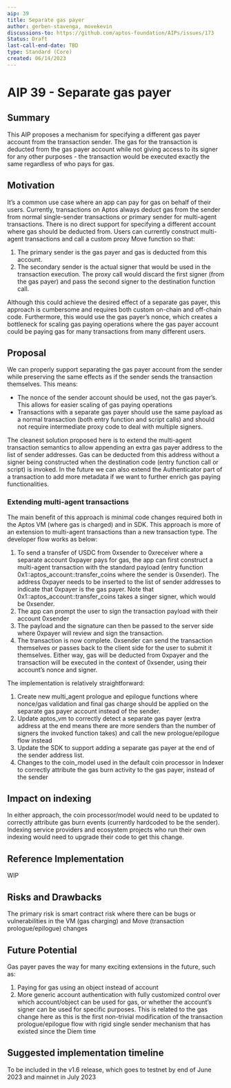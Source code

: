 ```yaml
---
aip: 39
title: Separate gas payer
author: gerben-stavenga, movekevin
discussions-to: https://github.com/aptos-foundation/AIPs/issues/173
Status: Draft
last-call-end-date: TBD
type: Standard (Core)
created: 06/14/2023
---
```


# AIP 39 - Separate gas payer
## Summary

This AIP proposes a mechanism for specifying a different gas payer account from the transaction sender. The gas for the transaction is deducted from the gas payer account while not giving access to its signer for any other purposes - the transaction would be executed exactly the same regardless of who pays for gas.

## Motivation

It’s a common use case where an app can pay for gas on behalf of their users. Currently, transactions on Aptos always deduct gas from the sender from normal single-sender transactions or primary sender for multi-agent transactions. There is no direct support for specifying a different account where gas should be deducted from. Users can currently construct multi-agent transactions and call a custom proxy Move function so that:

1. The primary sender is the gas payer and gas is deducted from this account.
2. The secondary sender is the actual signer that would be used in the transaction execution. The proxy call would discard the first signer (from the gas payer) and pass the second signer to the destination function call.

Although this could achieve the desired effect of a separate gas payer, this approach is cumbersome and requires both custom on-chain and off-chain code. Furthermore, this would use the gas payer’s nonce, which creates a bottleneck for scaling gas paying operations where the gas payer account could be paying gas for many transactions from many different users.

## Proposal

We can properly support separating the gas payer account from the sender while preserving the same effects as if the sender sends the transaction themselves. This means:

- The nonce of the sender account should be used, not the gas payer’s. This allows for easier scaling of gas paying operations
- Transactions with a separate gas payer should use the same payload as a normal transaction (both entry function and script calls) and should not require intermediate proxy code to deal with multiple signers.

The cleanest solution proposed here is to extend the multi-agent transaction semantics to allow appending an extra gas payer address to the list of sender addresses. Gas can be deducted from this address without a signer being constructed when the destination code (entry function call or script) is invoked. In the future we can also extend the Authenticator part of a transaction to add more metadata if we want to further enrich gas paying functionalities.

### Extending multi-agent transactions

The main benefit of this approach is minimal code changes required both in the Aptos VM (where gas is charged) and in SDK. This approach is more of an extension to multi-agent transactions than a new transaction type. The developer flow works as below:

1. To send a transfer of USDC from 0xsender to 0xreceiver where a separate account 0xpayer pays for gas, the app can first construct a multi-agent transaction with the standard payload (entry function 0x1::aptos_account::transfer_coins where the sender is 0xsender). The address 0xpayer needs to be inserted to the list of sender addresses to indicate that 0xpayer is the gas payer. Note that 0x1::aptos_account::transfer_coins takes a singer signer, which would be 0xsender.
2. The app can prompt the user to sign the transaction payload with their account 0xsender
3. The payload and the signature can then be passed to the server side where 0xpayer will review and sign the transaction.
4. The transaction is now complete. 0xsender can send the transaction themselves or passes back to the client side for the user to submit it themselves. Either way, gas will be deducted from 0xpayer and the transaction will be executed in the context of 0xsender, using their account’s nonce and signer.

The implementation is relatively straightforward:

1. Create new multi_agent prologue and epilogue functions where nonce/gas validation and final gas charge should be applied on the separate gas payer account instead of the sender.
2. Update aptos_vm to correctly detect a separate gas payer (extra address at the end means there are more senders than the number of signers the invoked function takes) and call the new prologue/epilogue flow instead
3. Update the SDK to support adding a separate gas payer at the end of the sender address list.
4. Changes to the coin_model used in the default coin processor in Indexer to correctly attribute the gas burn activity to the gas payer, instead of the sender

## Impact on indexing

In either approach, the coin processor/model would need to be updated to correctly attribute gas burn events (currently hardcoded to be the sender). Indexing service providers and ecosystem projects who run their own indexing would need to upgrade their code to get this change.

## Reference Implementation

WIP

## Risks and Drawbacks

The primary risk is smart contract risk where there can be bugs or vulnerabilities in the VM (gas charging) and Move (transaction prologue/epilogue) changes

## Future Potential

Gas payer paves the way for many exciting extensions in the future, such as:

1. Paying for gas using an object instead of account
2. More generic account authentication with fully customized control over which account/object can be used for gas, or whether the account’s signer can be used for specific purposes. This is related to the gas change here as this is the first non-trivial modification of the transaction prologue/epilogue flow with rigid single sender mechanism that has existed since the Diem time

## Suggested implementation timeline

To be included in the v1.6 release, which goes to testnet by end of June 2023 and mainnet in July 2023
